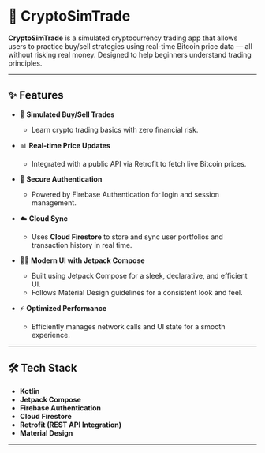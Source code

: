 # 🚀 CryptoSimTrade

**CryptoSimTrade** is a simulated cryptocurrency trading app that allows users to practice buy/sell strategies using real-time Bitcoin price data — all without risking real money. Designed to help beginners understand trading principles.

---

## ✨ Features

- 💸 **Simulated Buy/Sell Trades**
  - Learn crypto trading basics with zero financial risk.

- 📊 **Real-time Price Updates**
  - Integrated with a public API via Retrofit to fetch live Bitcoin prices.

- 🔐 **Secure Authentication**
  - Powered by Firebase Authentication for login and session management.

- ☁️ **Cloud Sync**
  - Uses **Cloud Firestore** to store and sync user portfolios and transaction history in real time.

- 🧑‍🎨 **Modern UI with Jetpack Compose**
  - Built using Jetpack Compose for a sleek, declarative, and efficient UI.
  - Follows Material Design guidelines for a consistent look and feel.

- ⚡ **Optimized Performance**
  - Efficiently manages network calls and UI state for a smooth experience.

---

## 🛠️ Tech Stack

- **Kotlin**
- **Jetpack Compose**
- **Firebase Authentication**
- **Cloud Firestore**
- **Retrofit (REST API Integration)**
- **Material Design**

---


